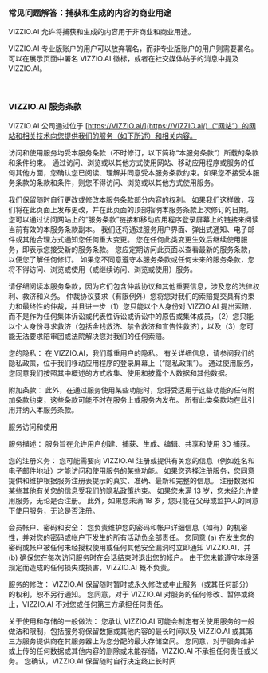 &nbsp;
&nbsp;

### &#x20;常见问题解答：捕获和生成的内容的商业用途

VIZZIO.AI 允许将捕获和生成的内容用于非商业和商业用途。

VIZZIO.AI 专业版账户的用户可以放弃署名，而非专业版账户的用户则需要署名。可以在展示页面中署名 VIZZIO.AI 徽标，或者在社交媒体帖子的消息中提及 VIZZIO.AI。

&nbsp;
&nbsp;
### VIZZIO.AI 服务条款

VIZZIO.AI 公司通过位于 [https://VIZZIO.ai/](https://VIZZIO.ai/)（“网站”）的网站和相关技术向您提供我们的服务（如下所述）和相关内容。 

访问和使用服务均受本服务条款（不时修订，以下简称“本服务条款”）所载的条款和条件约束。 通过访问、浏览或以其他方式使用网站、移动应用程序或服务的任何其他方面，您确认您已阅读、理解并同意受本服务条款约束。如果您不接受本服务条款的条款和条件，则您不得访问、浏览或以其他方式使用服务。

我们保留随时自行更改或修改本服务条款部分内容的权利。 如果我们这样做，我们将在此页面上发布更改，并在此页面的顶部指明本服务条款上次修订的日期。 您可以通过访问网站上的“服务条款”链接和移动应用程序登录屏幕上的链接来阅读当前有效的本服务条款副本。 我们还将通过服务用户界面、弹出式通知、电子邮件或其他合理方式通知您任何重大变更。 您在任何此类变更生效后继续使用服务，即表示您接受新的服务条款。 您应定期访问此页面以查看最新的服务条款，以便您了解任何修订。 如果您不同意遵守本服务条款或任何未来的服务条款，您将不得访问、浏览或使用（或继续访问、浏览或使用）服务。

请仔细阅读本服务条款，因为它们包含仲裁协议和其他重要信息，涉及您的法律权利、救济和义务。 仲裁协议要求（有限例外）您将您对我们的索赔提交具有约束力和最终性的仲裁，并且进一步（1）您只能以个人身份对 VIZZIO.AI 提出索赔，而不是作为任何集体诉讼或代表性诉讼或诉讼中的原告或集体成员，（2）您只能以个人身份寻求救济（包括金钱救济、禁令救济和宣告性救济），以及（3）您可能无法要求陪审团或法院解决您对我们的任何索赔。

您的隐私： 在 VIZZIO.AI，我们尊重用户的隐私。 有关详细信息，请参阅我们的隐私政策，位于我们移动应用程序的登录屏幕上（“隐私政策”）。 通过使用服务，您同意我们按照其中概述的方式收集、使用和披露个人数据和其他数据。

附加条款： 此外，在通过服务使用某些功能时，您将受适用于这些功能的任何附加条款约束，这些条款可能不时在服务上或服务内发布。 所有此类条款均在此引用并纳入本服务条款。

服务访问和使用

服务描述： 服务旨在允许用户创建、捕获、生成、编辑、共享和使用 3D 捕获。

您的注册义务： 您可能需要向 VIZZIO.AI 注册或提供有关您的信息（例如姓名和电子邮件地址）才能访问和使用服务的某些功能。 如果您选择注册服务，您同意提供和维护根据服务注册表提示的真实、准确、最新和完整的信息。 注册数据和某些其他有关您的信息受我们的隐私政策约束。 如果您未满 13 岁，您未经允许使用服务，无论是否注册。 此外，如果您未满 18 岁，您只能在父母或监护人的同意下使用服务，无论是否注册。

会员帐户、密码和安全： 您负责维护您的密码和帐户详细信息（如有）的机密性，并对您的密码或帐户下发生的所有活动负全部责任。 您同意 (a) 在发生您的密码或帐户被任何未经授权使用或任何其他安全漏洞时立即通知 VIZZIO.AI，并 (b) 确保您在每次访问服务时在会话结束时退出您的帐户。 由于您未能遵守本段落规定而造成的任何损失或损害，VIZZIO.AI 概不负责。

服务的修改： VIZZIO.AI 保留随时暂时或永久修改或中止服务（或其任何部分）的权利，恕不另行通知。 您同意，对于 VIZZIO.AI 对服务的任何修改、暂停或终止，VIZZIO.AI 不对您或任何第三方承担任何责任。

关于使用和存储的一般做法： 您承认 VIZZIO.AI 可能会制定有关使用服务的一般做法和限制，包括服务将保留数据或其他内容的最长时间以及 VIZZIO.AI 或其第三方服务提供商在其服务器上为您分配的最大存储空间。 您同意，对于服务维护或上传的任何数据或其他内容的删除或未能存储，VIZZIO.AI 不承担任何责任或义务。 您确认，VIZZIO.AI 保留随时自行决定终止长时间